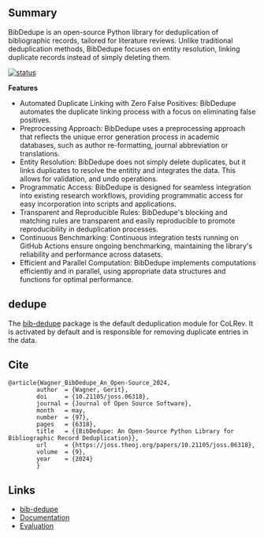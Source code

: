 ## Summary

BibDedupe is an open-source Python library for deduplication of bibliographic records, tailored for literature reviews. Unlike traditional deduplication methods, BibDedupe focuses on entity resolution, linking duplicate records instead of simply deleting them.

[![status](https://joss.theoj.org/papers/b954027d06d602c106430e275fe72130/status.svg)](https://joss.theoj.org/papers/b954027d06d602c106430e275fe72130)

**Features**

- Automated Duplicate Linking with Zero False Positives: BibDedupe automates the duplicate linking process with a focus on eliminating false positives.
- Preprocessing Approach: BibDedupe uses a preprocessing approach that reflects the unique error generation process in academic databases, such as author re-formatting, journal abbreviation or translations.
- Entity Resolution: BibDedupe does not simply delete duplicates, but it links duplicates to resolve the entitity and integrates the data. This allows for validation, and undo operations.
- Programmatic Access: BibDedupe is designed for seamless integration into existing research workflows, providing programmatic access for easy incorporation into scripts and applications.
- Transparent and Reproducible Rules: BibDedupe's blocking and matching rules are transparent and easily reproducible to promote reproducibility in deduplication processes.
- Continuous Benchmarking: Continuous integration tests running on GitHub Actions ensure ongoing benchmarking, maintaining the library's reliability and performance across datasets.
- Efficient and Parallel Computation: BibDedupe implements computations efficiently and in parallel, using appropriate data structures and functions for optimal performance.

## dedupe

The [bib-dedupe](https://github.com/CoLRev-Environment/bib-dedupe) package is the default deduplication module for CoLRev.
It is activated by default and is responsible for removing duplicate entries in the data.

## Cite

```
@article{Wagner_BibDedupe_An_Open-Source_2024,
        author  = {Wagner, Gerit},
        doi     = {10.21105/joss.06318},
        journal = {Journal of Open Source Software},
        month   = may,
        number  = {97},
        pages   = {6318},
        title   = {{BibDedupe: An Open-Source Python Library for Bibliographic Record Deduplication}},
        url     = {https://joss.theoj.org/papers/10.21105/joss.06318},
        volume  = {9},
        year    = {2024}
        }
```

## Links

- [bib-dedupe](https://github.com/CoLRev-Environment/bib-dedupe)
- [Documentation](https://colrev-environment.github.io/bib-dedupe/)
- [Evaluation](https://colrev-environment.github.io/bib-dedupe/evaluation.html)
